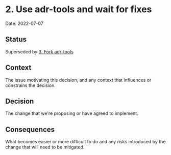 # 2. Use adr-tools and wait for fixes

Date: 2022-07-07

## Status

Superseded by [3. Fork adr-tools](0003-fork-adr-tools.md)

## Context

The issue motivating this decision, and any context that influences or constrains the decision.

## Decision

The change that we're proposing or have agreed to implement.

## Consequences

What becomes easier or more difficult to do and any risks introduced by the change that will need to be mitigated.
